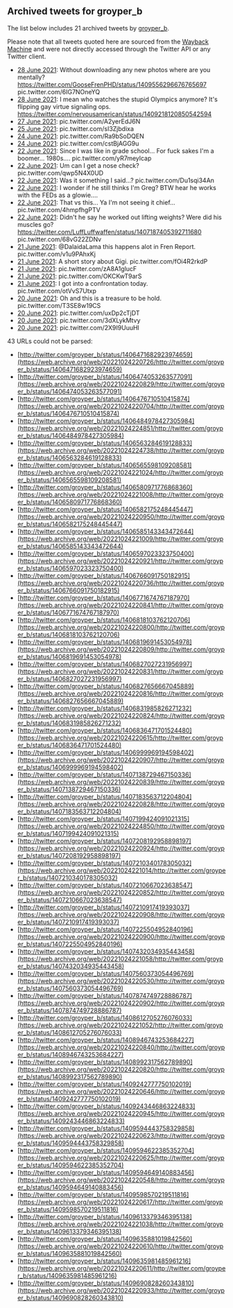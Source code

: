 ## Archived tweets for groyper_b

The list below includes 21 archived tweets by
[groyper_b](https://twitter.com/groyper_b).

Please note that all tweets quoted here are sourced from the
[Wayback Machine](https://web.archive.org) and were not directly accessed through the Twitter API or
any Twitter client.

* [28 June 2021](https://web.archive.org/web/20210629053922/https://twitter.com/groyper_b/status/1409613754979864578): Without downloading any new photos where are you mentally?  https://twitter.com/GooseFrenPHD/status/1409556296676765697  pic.twitter.com/6IG7NOneYQ <!--1409613754979864578-->
* [28 June 2021](https://web.archive.org/web/20210628061421/https://twitter.com/groyper_b/status/1409354475605676037): I mean who watches the stupid Olympics anymore? It's flipping gay virtue signaling ops. https://twitter.com/nervousamerican/status/1409218120850542594 <!--1409354475605676037-->
* [27 June 2021](https://web.archive.org/web/20210627030957/https://twitter.com/groyper_b/status/1408985838835310597): pic.twitter.com/A2yerEdJ6N <!--1408985838835310597-->
* [25 June 2021](https://web.archive.org/web/20210625040737/https://twitter.com/groyper_b/status/1408237275603898368): pic.twitter.com/sI3Zjbdixa <!--1408237275603898368-->
* [24 June 2021](https://web.archive.org/web/20210624013447/https://twitter.com/groyper_b/status/1407874795211948035): pic.twitter.com/Ra9bSoDQEN <!--1407874795211948035-->
* [24 June 2021](https://web.archive.org/web/20210624013230/https://twitter.com/groyper_b/status/1407874214292459523): pic.twitter.com/cstBjAGG9u <!--1407874214292459523-->
* [22 June 2021](https://web.archive.org/web/20210623003339/https://twitter.com/groyper_b/status/1407206324195139592): Since I was like in grade school... For fuck sakes I'm a boomer... 1980s.... pic.twitter.com/yR7meylcap <!--1407206324195139592-->
* [22 June 2021](https://web.archive.org/web/20210623005233/https://twitter.com/groyper_b/status/1407205530913832962): Um can I get a nose check? pic.twitter.com/qwp5N4X0UD <!--1407205530913832962-->
* [22 June 2021](https://web.archive.org/web/20210622064511/https://twitter.com/groyper_b/status/1407204980671488008): Was it something I said...? pic.twitter.com/Du1sqi34An <!--1407204980671488008-->
* [22 June 2021](https://web.archive.org/web/20210622064846/https://twitter.com/groyper_b/status/1407204180113072137): I wonder if he still thinks I'm Greg? BTW hear he works with the FEDs as a glowie.... <!--1407204180113072137-->
* [22 June 2021](https://web.archive.org/web/20210623045418/https://twitter.com/groyper_b/status/1407203789212250116): That vs this... Ya I'm not seeing it chief... pic.twitter.com/4hmpfhgPTV <!--1407203789212250116-->
* [22 June 2021](https://web.archive.org/web/20210623093916/https://twitter.com/groyper_b/status/1407201378573840388): Didn't he say he worked out lifting weights? Were did his muscles go?  https://twitter.com/LuffLuffwaffen/status/1407187405392711680  pic.twitter.com/68vG22ZDNv <!--1407201378573840388-->
* [21 June 2021](https://web.archive.org/web/20210622001117/https://twitter.com/groyper_b/status/1407010270220742662): @DalaidaLama  this happens alot in Fren Report. pic.twitter.com/v1u9PAhxKj <!--1407010270220742662-->
* [21 June 2021](https://web.archive.org/web/20210623104217/https://twitter.com/groyper_b/status/1407009249394249736): A short story about Gigi. pic.twitter.com/fOi4R2rkdP <!--1407009249394249736-->
* [21 June 2021](https://web.archive.org/web/20210623072840/https://twitter.com/groyper_b/status/1406999039736832001): pic.twitter.com/zA8A1glucF <!--1406999039736832001-->
* [21 June 2021](https://web.archive.org/web/20210622073254/https://twitter.com/groyper_b/status/1406994826952790017): pic.twitter.com/OKCKwT9arS <!--1406994826952790017-->
* [21 June 2021](https://web.archive.org/web/20210621185354/https://twitter.com/groyper_b/status/1406821933274914825): I got into a confrontation today. pic.twitter.com/otVvS7Utxp <!--1406821933274914825-->
* [20 June 2021](https://web.archive.org/web/20210620125406/https://twitter.com/groyper_b/status/1406596201386938369): Oh and this is a treasure to be hold. pic.twitter.com/T3SE8w19CS <!--1406596201386938369-->
* [20 June 2021](https://web.archive.org/web/20210620140618/https://twitter.com/groyper_b/status/1406595853712642051): pic.twitter.com/uxDp2cTjDT <!--1406595853712642051-->
* [20 June 2021](https://web.archive.org/web/20210620054215/https://twitter.com/groyper_b/status/1406487516165775361): pic.twitter.com/3dXLykMtvy <!--1406487516165775361-->
* [20 June 2021](https://web.archive.org/web/20210620051013/https://twitter.com/groyper_b/status/1406479374677803013): pic.twitter.com/2X9I9UuuHl <!--1406479374677803013-->

43 URLs could not be parsed:

* [http://twitter.com/groyper_b/status/1406471682923974659](https://web.archive.org/web/20221024220726/http://twitter.com/groyper_b/status/1406471682923974659)
* [http://twitter.com/groyper_b/status/1406474053263577091](https://web.archive.org/web/20221024220829/http://twitter.com/groyper_b/status/1406474053263577091)
* [http://twitter.com/groyper_b/status/1406476710510415874](https://web.archive.org/web/20221024220704/http://twitter.com/groyper_b/status/1406476710510415874)
* [http://twitter.com/groyper_b/status/1406484978427305984](https://web.archive.org/web/20221024224851/http://twitter.com/groyper_b/status/1406484978427305984)
* [http://twitter.com/groyper_b/status/1406563284619128833](https://web.archive.org/web/20221024224738/http://twitter.com/groyper_b/status/1406563284619128833)
* [http://twitter.com/groyper_b/status/1406565598109208581](https://web.archive.org/web/20221024221024/http://twitter.com/groyper_b/status/1406565598109208581)
* [http://twitter.com/groyper_b/status/1406580971776868360](https://web.archive.org/web/20221024221008/http://twitter.com/groyper_b/status/1406580971776868360)
* [http://twitter.com/groyper_b/status/1406582175248445447](https://web.archive.org/web/20221024220950/http://twitter.com/groyper_b/status/1406582175248445447)
* [http://twitter.com/groyper_b/status/1406585143343472644](https://web.archive.org/web/20221024221009/http://twitter.com/groyper_b/status/1406585143343472644)
* [http://twitter.com/groyper_b/status/1406597023323750400](https://web.archive.org/web/20221024220921/http://twitter.com/groyper_b/status/1406597023323750400)
* [http://twitter.com/groyper_b/status/1406766091750182915](https://web.archive.org/web/20221024220736/http://twitter.com/groyper_b/status/1406766091750182915)
* [http://twitter.com/groyper_b/status/1406771674767187970](https://web.archive.org/web/20221024220841/http://twitter.com/groyper_b/status/1406771674767187970)
* [http://twitter.com/groyper_b/status/1406818103762120706](https://web.archive.org/web/20221024220800/http://twitter.com/groyper_b/status/1406818103762120706)
* [http://twitter.com/groyper_b/status/1406819691453054978](https://web.archive.org/web/20221024220809/http://twitter.com/groyper_b/status/1406819691453054978)
* [http://twitter.com/groyper_b/status/1406827027231956997](https://web.archive.org/web/20221024220831/http://twitter.com/groyper_b/status/1406827027231956997)
* [http://twitter.com/groyper_b/status/1406827656667045889](https://web.archive.org/web/20221024220816/http://twitter.com/groyper_b/status/1406827656667045889)
* [http://twitter.com/groyper_b/status/1406831985826271232](https://web.archive.org/web/20221024220824/http://twitter.com/groyper_b/status/1406831985826271232)
* [http://twitter.com/groyper_b/status/1406836471701524480](https://web.archive.org/web/20221024220615/http://twitter.com/groyper_b/status/1406836471701524480)
* [http://twitter.com/groyper_b/status/1406999969194598402](https://web.archive.org/web/20221024220907/http://twitter.com/groyper_b/status/1406999969194598402)
* [http://twitter.com/groyper_b/status/1407138729467150336](https://web.archive.org/web/20221024220839/http://twitter.com/groyper_b/status/1407138729467150336)
* [http://twitter.com/groyper_b/status/1407183563712204804](https://web.archive.org/web/20221024220828/http://twitter.com/groyper_b/status/1407183563712204804)
* [http://twitter.com/groyper_b/status/1407199424091021315](https://web.archive.org/web/20221024224850/http://twitter.com/groyper_b/status/1407199424091021315)
* [http://twitter.com/groyper_b/status/1407208192958898197](https://web.archive.org/web/20221024220924/http://twitter.com/groyper_b/status/1407208192958898197)
* [http://twitter.com/groyper_b/status/1407210340178305032](https://web.archive.org/web/20221024221014/http://twitter.com/groyper_b/status/1407210340178305032)
* [http://twitter.com/groyper_b/status/1407210667023638547](https://web.archive.org/web/20221024220852/http://twitter.com/groyper_b/status/1407210667023638547)
* [http://twitter.com/groyper_b/status/1407210917419393037](https://web.archive.org/web/20221024220908/http://twitter.com/groyper_b/status/1407210917419393037)
* [http://twitter.com/groyper_b/status/1407225504952840196](https://web.archive.org/web/20221024220900/http://twitter.com/groyper_b/status/1407225504952840196)
* [http://twitter.com/groyper_b/status/1407432034935443458](https://web.archive.org/web/20221024221058/http://twitter.com/groyper_b/status/1407432034935443458)
* [http://twitter.com/groyper_b/status/1407560373054496769](https://web.archive.org/web/20221024220530/http://twitter.com/groyper_b/status/1407560373054496769)
* [http://twitter.com/groyper_b/status/1407874749728886787](https://web.archive.org/web/20221024220902/http://twitter.com/groyper_b/status/1407874749728886787)
* [http://twitter.com/groyper_b/status/1408612705276076033](https://web.archive.org/web/20221024221052/http://twitter.com/groyper_b/status/1408612705276076033)
* [http://twitter.com/groyper_b/status/1408946743253684227](https://web.archive.org/web/20221024220840/http://twitter.com/groyper_b/status/1408946743253684227)
* [http://twitter.com/groyper_b/status/1408992317562789890](https://web.archive.org/web/20221024220820/http://twitter.com/groyper_b/status/1408992317562789890)
* [http://twitter.com/groyper_b/status/1409242777750102019](https://web.archive.org/web/20221024220646/http://twitter.com/groyper_b/status/1409242777750102019)
* [http://twitter.com/groyper_b/status/1409243446863224833](https://web.archive.org/web/20221024220945/http://twitter.com/groyper_b/status/1409243446863224833)
* [http://twitter.com/groyper_b/status/1409594443758329858](https://web.archive.org/web/20221024220623/http://twitter.com/groyper_b/status/1409594443758329858)
* [http://twitter.com/groyper_b/status/1409594622385352704](https://web.archive.org/web/20221024220625/http://twitter.com/groyper_b/status/1409594622385352704)
* [http://twitter.com/groyper_b/status/1409594649140883456](https://web.archive.org/web/20221024220548/http://twitter.com/groyper_b/status/1409594649140883456)
* [http://twitter.com/groyper_b/status/1409598570219511816](https://web.archive.org/web/20221024220617/http://twitter.com/groyper_b/status/1409598570219511816)
* [http://twitter.com/groyper_b/status/1409613379346395138](https://web.archive.org/web/20221024221038/http://twitter.com/groyper_b/status/1409613379346395138)
* [http://twitter.com/groyper_b/status/1409635881019842560](https://web.archive.org/web/20221024220610/http://twitter.com/groyper_b/status/1409635881019842560)
* [http://twitter.com/groyper_b/status/1409635981485961216](https://web.archive.org/web/20221024220611/http://twitter.com/groyper_b/status/1409635981485961216)
* [http://twitter.com/groyper_b/status/1409690828260343810](https://web.archive.org/web/20221024220933/http://twitter.com/groyper_b/status/1409690828260343810)
